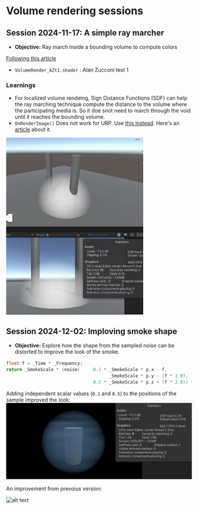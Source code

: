 # Volume rendering sessions

## Session 2024-11-17: A simple ray marcher
- **Objective:** Ray march inside a bounding volume to compute colors

[Following this article](https://www.alanzucconi.com/2016/07/01/volumetric-rendering/)

- `VolumeRender_AZt1.shader` : Alan Zucconi test 1
### Learnings
- For localized volume rendeing, Sign Distance Functions (SDF)  can help the ray marching technique compute the distance to the volume where the participating media is. So it doe snot need to march through the void until it reaches the bounding volume.
- `OnRenderImage()` Does not work for URP. Use [this instead](https://docs.unity3d.com/Packages/com.unity.render-pipelines.universal@17.0/api/UnityEngine.Rendering.Universal.ScriptableRenderPass.html). Here's an [article](https://www.cyanilux.com/tutorials/custom-renderer-features/) about it.

![alt text](Assets/Art/Images/smoke_dome.gif)

## Session 2024-12-02: Imploving smoke shape
- **Objective:** Explore how the shape from the sampled noise can be distorted to improve the look of the smoke.
```C++
float f = _Time * _Frequency;
return _SmokeScale * (noise(     0.1 * _SmokeScale * p.x - f,
                                       _SmokeScale * p.y - (f * 1.0), 
                                 0.5 * _SmokeScale * p.z + (f * 2.0)) + 1.0) * 0.5;
```
Adding independent scalar values (`0.1` and `0.5`) to the positions of the sample improved the look:
![alt text](Assets/Art/Images/wind_dome_sound.gif)

An improvement from prevoius version:

![alt text](Assets/Art/Images/air_bending.gif)